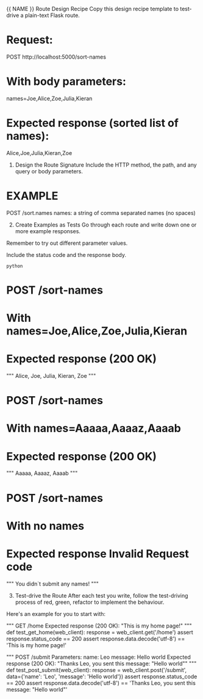 {{ NAME }} Route Design Recipe
Copy this design recipe template to test-drive a plain-text Flask route.

# Request:
POST http://localhost:5000/sort-names

# With body parameters:
names=Joe,Alice,Zoe,Julia,Kieran

# Expected response (sorted list of names):
Alice,Joe,Julia,Kieran,Zoe

1. Design the Route Signature
Include the HTTP method, the path, and any query or body parameters.

# EXAMPLE

POST /sort.names
    names: a string of comma separated names (no spaces)


2. Create Examples as Tests
Go through each route and write down one or more example responses.

Remember to try out different parameter values.

Include the status code and the response body.

    python
# POST /sort-names
# With names=Joe,Alice,Zoe,Julia,Kieran
# Expected response (200 OK)
"""
Alice, Joe, Julia, Kieran, Zoe
"""

# POST /sort-names
# With names=Aaaaa,Aaaaz,Aaaab
# Expected response (200 OK)
"""
Aaaaa, Aaaaz, Aaaab
"""

# POST /sort-names
# With no names
# Expected response Invalid Request code
"""
You didn`t submit any names!
"""



3. Test-drive the Route
After each test you write, follow the test-driving process of red, green, refactor to implement the behaviour.

Here's an example for you to start with:

"""
GET /home
  Expected response (200 OK):
  "This is my home page!"
"""
def test_get_home(web_client):
    response = web_client.get('/home')
    assert response.status_code == 200
    assert response.data.decode('utf-8') == 'This is my home page!'

"""
POST /submit
  Parameters:
    name: Leo
    message: Hello world
  Expected response (200 OK):
  "Thanks Leo, you sent this message: "Hello world""
"""
def test_post_submit(web_client):
    response = web_client.post('/submit', data={'name': 'Leo', 'message': 'Hello world'})
    assert response.status_code == 200
    assert response.data.decode('utf-8') == 'Thanks Leo, you sent this message: "Hello world"'
